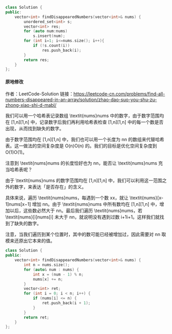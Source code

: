 ```C++
class Solution {
public:
    vector<int> findDisappearedNumbers(vector<int>& nums) {
        unordered_set<int> s;
        vector<int> res;
        for (auto num:nums)
            s.insert(num);
        for (int i=1; i<=nums.size(); i++){
            if (!s.count(i))
                res.push_back(i);
        }
        return res;
    }
};
```


#### 原地修改

作者：LeetCode-Solution
链接：https://leetcode-cn.com/problems/find-all-numbers-disappeared-in-an-array/solution/zhao-dao-suo-you-shu-zu-zhong-xiao-shi-d-mabl/

我们可以用一个哈希表记录数组 \textit{nums}nums 中的数字，由于数字范围均在 [1,n][1,n] 中，记录数字后我们再利用哈希表检查 [1,n][1,n] 中的每一个数是否出现，从而找到缺失的数字。

由于数字范围均在 [1,n][1,n] 中，我们也可以用一个长度为 nn 的数组来代替哈希表。这一做法的空间复杂度是 O(n)O(n) 的。我们的目标是优化空间复杂度到 O(1)O(1)。

注意到 \textit{nums}nums 的长度恰好也为 nn，能否让 \textit{nums}nums 充当哈希表呢？

由于 \textit{nums}nums 的数字范围均在 [1,n][1,n] 中，我们可以利用这一范围之外的数字，来表达「是否存在」的含义。

具体来说，遍历 \textit{nums}nums，每遇到一个数 xx，就让 \textit{nums}[x-1]nums[x−1] 增加 nn。由于 \textit{nums}nums 中所有数均在 [1,n][1,n] 中，增加以后，这些数必然大于 nn。最后我们遍历 \textit{nums}nums，若 \textit{nums}[i]nums[i] 未大于 nn，就说明没有遇到过数 i+1i+1。这样我们就找到了缺失的数字。

注意，当我们遍历到某个位置时，其中的数可能已经被增加过，因此需要对 nn 取模来还原出它本来的值。
```C++
class Solution {
public:
    vector<int> findDisappearedNumbers(vector<int>& nums) {
        int n = nums.size();
        for (auto& num : nums) {
            int x = (num - 1) % n;
            nums[x] += n;
        }
        vector<int> ret;
        for (int i = 0; i < n; i++) {
            if (nums[i] <= n) {
                ret.push_back(i + 1);
            }
        }
        return ret;
    }
};

```
